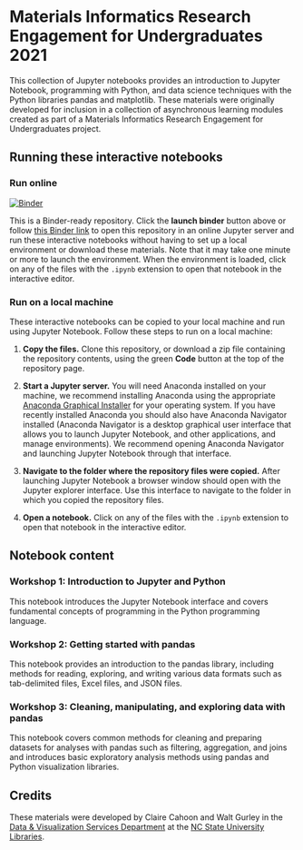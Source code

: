 # Materials Informatics Research Engagement for Undergraduates 2021

This collection of Jupyter notebooks provides an introduction to Jupyter Notebook, programming with Python, and data science techniques with the Python libraries pandas and matplotlib. These materials were originally developed for inclusion in a collection of asynchronous learning modules created as part of a Materials Informatics Research Engagement for Undergraduates project.

## Running these interactive notebooks

### Run online

[![Binder](https://mybinder.org/badge_logo.svg)](https://mybinder.org/v2/gh/ncsu-libraries-data-vis/mi-reu-2021/HEAD)

This is a Binder-ready repository. Click the **launch binder** button above or follow [this Binder link](https://mybinder.org/v2/gh/ncsu-libraries-data-vis/mi-reu-2021/3ad7598dcd8b429c26d6bcdf06ccf7c8d6d52859) to open this repository in an online Jupyter server and run these interactive notebooks without having to set up a local environment or download these materials. Note that it may take one minute or more to launch the environment. When the environment is loaded, click on any of the files with the `.ipynb` extension to open that notebook in the interactive editor.

### Run on a local machine

These interactive notebooks can be copied to your local machine and run using Jupyter Notebook. Follow these steps to run on a local machine:

1. **Copy the files.** Clone this repository, or download a zip file containing the repository contents, using the green **Code** button at the top of the repository page.

2. **Start a Jupyter server.** You will need Anaconda installed on your machine, we recommend installing Anaconda using the appropriate [Anaconda Graphical Installer](https://www.anaconda.com/products/individual) for your operating system. If you have recently installed Anaconda you should also have Anaconda Navigator installed (Anaconda Navigator is a desktop graphical user interface that allows you to launch Jupyter Notebook, and other applications, and manage environments). We recommend opening Anaconda Navigator and launching Jupyter Notebook through that interface.

3. **Navigate to the folder where the repository files were copied.** After launching Jupyter Notebook a browser window should open with the Jupyter explorer interface. Use this interface to navigate to the folder in which you copied the repository files.

4. **Open a notebook.** Click on any of the files with the `.ipynb` extension to open that notebook in the interactive editor.
## Notebook content

### Workshop 1: Introduction to Jupyter and Python

This notebook introduces the Jupyter Notebook interface and covers fundamental concepts of programming in the Python programming language.

### Workshop 2: Getting started with pandas

This notebook provides an introduction to the pandas library, including methods for reading, exploring, and writing various data formats such as tab-delimited files, Excel files, and JSON files.

### Workshop 3: Cleaning, manipulating, and exploring data with pandas

This notebook covers common methods for cleaning and preparing datasets for analyses with pandas such as filtering, aggregation, and joins and introduces basic exploratory analysis methods using pandas and Python visualization libraries.

## Credits

These materials were developed by Claire Cahoon and Walt Gurley in the [Data & Visualization Services Department](https://www.lib.ncsu.edu/department/data-visualization-services) at the [NC State University Libraries](https://www.lib.ncsu.edu/).